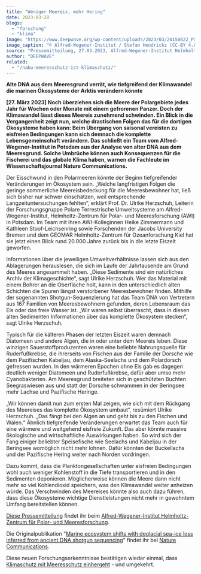 ```yaml
---
title: "Weniger Meereis, mehr Hering"
date: 2023-03-28
blogs: 
  - "forschung"
  - "klima"
image: "https://www.deepwave.org/wp-content/uploads/2023/03/20150822_PS94_Eisbaer_036_SHendricks-scaled.jpg"
image_caption: "© Alfred-Wegener-Institut / Stefan Hendricks (CC-BY 4.0)"
source: "Pressemitteilung, 27.03.2023, Alfred-Wegener-Institut Helmholtz-Zentrum für Polar- und Meeresforschung"
author: "DEEPWAVE"
related: 
  - "/nabu-meeresschutz-ist-klimaschutz/"
---
```


**Alte DNA aus dem Meeresgrund verrät, wie tiefgreifend der Klimawandel die marinen Ökosysteme der Arktis verändern könnte**

**\[27. März 2023\] Noch überziehen sich die Meere der Polargebiete jedes Jahr für Wochen oder Monate mit einem gefrorenen Panzer. Doch der Klimawandel lässt dieses Meereis zunehmend schwinden. Ein Blick in die Vergangenheit zeigt nun, welche drastischen Folgen das für die dortigen Ökosysteme haben kann: Beim Übergang von saisonal vereisten zu eisfreien Bedingungen kann sich demnach die komplette Lebensgemeinschaft verändern. Das schließt ein Team vom Alfred-Wegener-Institut in Potsdam aus der Analyse von alter DNA aus dem Meeresgrund. Solche Umbrüche können auch Konsequenzen für die Fischerei und das globale Klima haben, warnen die Fachleute im Wissenschaftsjournal Nature Communications.**

Der Eisschwund in den Polarmeeren könnte der Beginn tiefgreifender Veränderungen im Ökosystem sein. „Welche langfristigen Folgen die geringe sommerliche Meereisbedeckung für die Meeresbewohner hat, ließ sich bisher nur schwer einschätzen, weil entsprechende Langzeituntersuchungen fehlten“, erklärt Prof. Dr. Ulrike Herzschuh, Leiterin der Forschungsgruppe Polare Terrestrische Umweltsysteme am Alfred-Wegener-Institut, Helmholtz-Zentrum für Polar- und Meeresforschung (AWI) in Potsdam. Im Team mit ihren AWI-Kolleginnen Heike Zimmermann und Kathleen Stoof-Leichsenring sowie Forschenden der Jacobs University Bremen und dem GEOMAR Helmholtz-Zentrum für Ozeanforschung Kiel hat sie jetzt einen Blick rund 20.000 Jahre zurück bis in die letzte Eiszeit geworfen.

Informationen über die jeweiligen Umweltverhältnisse lassen sich aus den Ablagerungen herauslesen, die sich im Laufe der Jahrtausende am Grund des Meeres angesammelt haben. „Diese Sedimente sind ein natürliches Archiv der Klimageschichte“, sagt Ulrike Herzschuh. Wer das Material mit einem Bohrer an die Oberfläche holt, kann in den unterschiedlich alten Schichten die Spuren längst verstorbener Meeresbewohner finden. Mithilfe der sogenannten Shotgun-Sequenzierung hat das Team DNA von Vertretern aus 167 Familien von Meeresbewohnern gefunden, deren Lebensraum das Eis oder das freie Wasser ist. „Wir waren selbst überrascht, dass in diesen alten Sedimenten Informationen über das komplette Ökosystem stecken“, sagt Ulrike Herzschuh.

Typisch für die kälteren Phasen der letzten Eiszeit waren demnach Diatomeen und andere Algen, die in oder unter dem Meereis leben. Diese winzigen Sauerstoffproduzenten waren eine beliebte Nahrungsquelle für Ruderfußkrebse, die ihrerseits von Fischen aus der Familie der Dorsche wie dem Pazifischen Kabeljau, dem Alaska-Seelachs und dem Polardorsch gefressen wurden. In den wärmeren Epochen ohne Eis gab es dagegen deutlich weniger Diatomeen und Ruderfußkrebse, dafür aber umso mehr Cyanobakterien. Am Meeresgrund breiteten sich in geschützten Buchten Seegraswiesen aus und statt der Dorsche schwammen in der Beringsee mehr Lachse und Pazifische Heringe.

„Wir können damit nun zum ersten Mal zeigen, wie sich mit dem Rückgang des Meereises das komplette Ökosystem umbaut“, resümiert Ulrike Herzschuh. „Das fängt bei den Algen an und geht bis zu den Fischen und Walen.“ Ähnlich tiefgreifende Veränderungen erwartet das Team auch für eine wärmere und weitgehend eisfreie Zukunft. Das aber könnte massive ökologische und wirtschaftliche Auswirkungen haben. So wird sich der Fang einiger beliebter Speisefische wie Seelachs und Kabeljau in der Beringsee womöglich nicht mehr lohnen. Dafür könnten der Buckellachs und der Pazifische Hering weiter nach Norden vordringen.

Dazu kommt, dass die Planktongesellschaften unter eisfreien Bedingungen wohl auch weniger Kohlenstoff in die Tiefe transportieren und in den Sedimenten deponieren. Möglicherweise können die Meere dann nicht mehr so viel Kohlendioxid speichern, was den Klimawandel weiter anheizen würde. Das Verschwinden des Meereises könnte also auch dazu führen, dass diese Ökosysteme wichtige Dienstleistungen nicht mehr in gewohntem Umfang bereitstellen können.

[Diese Pressemitteilung](https://www.awi.de/ueber-uns/service/presse/presse-detailansicht/weniger-meereis-mehr-hering.html) findet ihr beim [Alfred-Wegener-Institut Helmholtz-Zentrum für Polar- und Meeresforschung](https://www.awi.de/). 

Die Originalpublikation "[Marine ecosystem shifts with deglacial sea-ice loss inferred from ancient DNA shotgun sequencing](https://www.nature.com/articles/s41467-023-36845-x)" findet ihr bei [Nature Communications](https://www.nature.com/ncomms/).

Diese neuen Forschungserkenntnisse bestätigen wieder einmal, dass [Klimaschutz mit Meeresschutz einhergeht](https://www.deepwave.org/nabu-meeresschutz-ist-klimaschutz/) - und umgekehrt.
